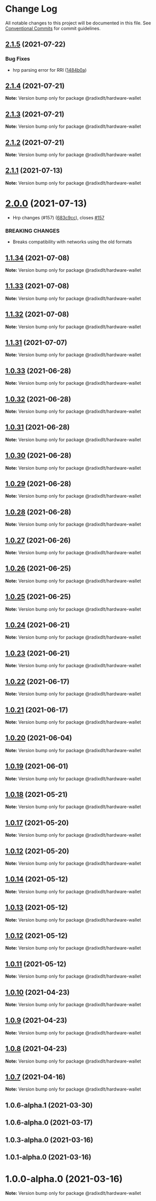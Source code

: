 # Change Log

All notable changes to this project will be documented in this file.
See [Conventional Commits](https://conventionalcommits.org) for commit guidelines.

## [2.1.5](https://github.com/radixdlt/radixdlt-javascript/compare/@radixdlt/hardware-wallet@2.1.4...@radixdlt/hardware-wallet@2.1.5) (2021-07-22)


### Bug Fixes

* hrp parsing error for RRI ([1484b0a](https://github.com/radixdlt/radixdlt-javascript/commit/1484b0a0ea1e21694113c7116d78ca42b0640c04))





## [2.1.4](https://github.com/radixdlt/radixdlt-javascript/compare/@radixdlt/hardware-wallet@2.1.3...@radixdlt/hardware-wallet@2.1.4) (2021-07-21)

**Note:** Version bump only for package @radixdlt/hardware-wallet





## [2.1.3](https://github.com/radixdlt/radixdlt-javascript/compare/@radixdlt/hardware-wallet@2.1.1...@radixdlt/hardware-wallet@2.1.3) (2021-07-21)

**Note:** Version bump only for package @radixdlt/hardware-wallet





## [2.1.2](https://github.com/radixdlt/radixdlt-javascript/compare/@radixdlt/hardware-wallet@2.1.1...@radixdlt/hardware-wallet@2.1.2) (2021-07-21)

**Note:** Version bump only for package @radixdlt/hardware-wallet





## [2.1.1](https://github.com/radixdlt/radixdlt-javascript/compare/@radixdlt/hardware-wallet@2.0.0...@radixdlt/hardware-wallet@2.1.1) (2021-07-13)

**Note:** Version bump only for package @radixdlt/hardware-wallet





# [2.0.0](https://github.com/radixdlt/radixdlt-javascript/compare/@radixdlt/hardware-wallet@1.1.31...@radixdlt/hardware-wallet@2.0.0) (2021-07-13)


* Hrp changes (#157) ([683c9cc](https://github.com/radixdlt/radixdlt-javascript/commit/683c9cc79d6e9f07c54ca8ac77dd5dd0616e379c)), closes [#157](https://github.com/radixdlt/radixdlt-javascript/issues/157)


### BREAKING CHANGES

* Breaks compatibility with networks using the old formats





## [1.1.34](https://github.com/radixdlt/radixdlt-javascript/compare/@radixdlt/hardware-wallet@1.1.33...@radixdlt/hardware-wallet@1.1.34) (2021-07-08)

**Note:** Version bump only for package @radixdlt/hardware-wallet





## [1.1.33](https://github.com/radixdlt/radixdlt-javascript/compare/@radixdlt/hardware-wallet@1.1.32...@radixdlt/hardware-wallet@1.1.33) (2021-07-08)

**Note:** Version bump only for package @radixdlt/hardware-wallet





## [1.1.32](https://github.com/radixdlt/radixdlt-javascript/compare/@radixdlt/hardware-wallet@1.1.31...@radixdlt/hardware-wallet@1.1.32) (2021-07-08)

**Note:** Version bump only for package @radixdlt/hardware-wallet





## [1.1.31](https://github.com/radixdlt/radixdlt-javascript/compare/@radixdlt/hardware-wallet@1.0.33...@radixdlt/hardware-wallet@1.1.31) (2021-07-07)

**Note:** Version bump only for package @radixdlt/hardware-wallet





## [1.0.33](https://github.com/radixdlt/radixdlt-javascript/compare/@radixdlt/hardware-wallet@1.0.32...@radixdlt/hardware-wallet@1.0.33) (2021-06-28)

**Note:** Version bump only for package @radixdlt/hardware-wallet





## [1.0.32](https://github.com/radixdlt/radixdlt-javascript/compare/@radixdlt/hardware-wallet@1.0.31...@radixdlt/hardware-wallet@1.0.32) (2021-06-28)

**Note:** Version bump only for package @radixdlt/hardware-wallet





## [1.0.31](https://github.com/radixdlt/radixdlt-javascript/compare/@radixdlt/hardware-wallet@1.0.30...@radixdlt/hardware-wallet@1.0.31) (2021-06-28)

**Note:** Version bump only for package @radixdlt/hardware-wallet





## [1.0.30](https://github.com/radixdlt/radixdlt-javascript/compare/@radixdlt/hardware-wallet@1.0.29...@radixdlt/hardware-wallet@1.0.30) (2021-06-28)

**Note:** Version bump only for package @radixdlt/hardware-wallet





## [1.0.29](https://github.com/radixdlt/radixdlt-javascript/compare/@radixdlt/hardware-wallet@1.0.28...@radixdlt/hardware-wallet@1.0.29) (2021-06-28)

**Note:** Version bump only for package @radixdlt/hardware-wallet





## [1.0.28](https://github.com/radixdlt/radixdlt-javascript/compare/@radixdlt/hardware-wallet@1.0.27...@radixdlt/hardware-wallet@1.0.28) (2021-06-28)

**Note:** Version bump only for package @radixdlt/hardware-wallet





## [1.0.27](https://github.com/radixdlt/radixdlt-javascript/compare/@radixdlt/hardware-wallet@1.0.26...@radixdlt/hardware-wallet@1.0.27) (2021-06-26)

**Note:** Version bump only for package @radixdlt/hardware-wallet





## [1.0.26](https://github.com/radixdlt/radixdlt-javascript/compare/@radixdlt/hardware-wallet@1.0.25...@radixdlt/hardware-wallet@1.0.26) (2021-06-25)

**Note:** Version bump only for package @radixdlt/hardware-wallet





## [1.0.25](https://github.com/radixdlt/radixdlt-javascript/compare/@radixdlt/hardware-wallet@1.0.24...@radixdlt/hardware-wallet@1.0.25) (2021-06-25)

**Note:** Version bump only for package @radixdlt/hardware-wallet





## [1.0.24](https://github.com/radixdlt/radixdlt-javascript/compare/@radixdlt/hardware-wallet@1.0.23...@radixdlt/hardware-wallet@1.0.24) (2021-06-21)

**Note:** Version bump only for package @radixdlt/hardware-wallet





## [1.0.23](https://github.com/radixdlt/radixdlt-javascript/compare/@radixdlt/hardware-wallet@1.0.22...@radixdlt/hardware-wallet@1.0.23) (2021-06-21)

**Note:** Version bump only for package @radixdlt/hardware-wallet





## [1.0.22](https://github.com/radixdlt/radixdlt-javascript/compare/@radixdlt/hardware-wallet@1.0.20...@radixdlt/hardware-wallet@1.0.22) (2021-06-17)

**Note:** Version bump only for package @radixdlt/hardware-wallet





## [1.0.21](https://github.com/radixdlt/radixdlt-javascript/compare/@radixdlt/hardware-wallet@1.0.20...@radixdlt/hardware-wallet@1.0.21) (2021-06-17)

**Note:** Version bump only for package @radixdlt/hardware-wallet





## [1.0.20](https://github.com/radixdlt/radixdlt-javascript/compare/@radixdlt/hardware-wallet@1.0.19...@radixdlt/hardware-wallet@1.0.20) (2021-06-04)

**Note:** Version bump only for package @radixdlt/hardware-wallet





## [1.0.19](https://github.com/radixdlt/radixdlt-javascript/compare/@radixdlt/hardware-wallet@1.0.18...@radixdlt/hardware-wallet@1.0.19) (2021-06-01)

**Note:** Version bump only for package @radixdlt/hardware-wallet





## [1.0.18](https://github.com/radixdlt/radixdlt-javascript/compare/@radixdlt/hardware-wallet@1.0.17...@radixdlt/hardware-wallet@1.0.18) (2021-05-21)

**Note:** Version bump only for package @radixdlt/hardware-wallet





## [1.0.17](https://github.com/radixdlt/radixdlt-javascript/compare/@radixdlt/hardware-wallet@1.0.14...@radixdlt/hardware-wallet@1.0.17) (2021-05-20)

**Note:** Version bump only for package @radixdlt/hardware-wallet





## [1.0.12](https://github.com/radixdlt/radixdlt-javascript/compare/@radixdlt/hardware-wallet@1.0.14...@radixdlt/hardware-wallet@1.0.12) (2021-05-20)

**Note:** Version bump only for package @radixdlt/hardware-wallet





## [1.0.14](https://github.com/radixdlt/radixdlt-javascript/compare/@radixdlt/hardware-wallet@1.0.13...@radixdlt/hardware-wallet@1.0.14) (2021-05-12)

**Note:** Version bump only for package @radixdlt/hardware-wallet





## [1.0.13](https://github.com/radixdlt/radixdlt-javascript/compare/@radixdlt/hardware-wallet@1.0.12...@radixdlt/hardware-wallet@1.0.13) (2021-05-12)

**Note:** Version bump only for package @radixdlt/hardware-wallet





## [1.0.12](https://github.com/radixdlt/radixdlt-javascript/compare/@radixdlt/hardware-wallet@1.0.11...@radixdlt/hardware-wallet@1.0.12) (2021-05-12)

**Note:** Version bump only for package @radixdlt/hardware-wallet





## [1.0.11](https://github.com/radixdlt/radixdlt-javascript/compare/@radixdlt/hardware-wallet@1.0.10...@radixdlt/hardware-wallet@1.0.11) (2021-05-12)

**Note:** Version bump only for package @radixdlt/hardware-wallet





## [1.0.10](https://github.com/radixdlt/radixdlt-javascript/compare/@radixdlt/hardware-wallet@1.0.9...@radixdlt/hardware-wallet@1.0.10) (2021-04-23)

**Note:** Version bump only for package @radixdlt/hardware-wallet





## [1.0.9](https://github.com/radixdlt/radixdlt-javascript/compare/@radixdlt/hardware-wallet@1.0.8...@radixdlt/hardware-wallet@1.0.9) (2021-04-23)

**Note:** Version bump only for package @radixdlt/hardware-wallet





## [1.0.8](https://github.com/radixdlt/radixdlt-javascript/compare/@radixdlt/hardware-wallet@1.0.7...@radixdlt/hardware-wallet@1.0.8) (2021-04-23)

**Note:** Version bump only for package @radixdlt/hardware-wallet





## [1.0.7](https://github.com/radixdlt/radixdlt-javascript/compare/@radixdlt/hardware-wallet@1.0.6...@radixdlt/hardware-wallet@1.0.7) (2021-04-16)

**Note:** Version bump only for package @radixdlt/hardware-wallet





## 1.0.6-alpha.1 (2021-03-30)



## 1.0.6-alpha.0 (2021-03-17)



## 1.0.3-alpha.0 (2021-03-16)



## 1.0.1-alpha.0 (2021-03-16)



# 1.0.0-alpha.0 (2021-03-16)

**Note:** Version bump only for package @radixdlt/hardware-wallet
